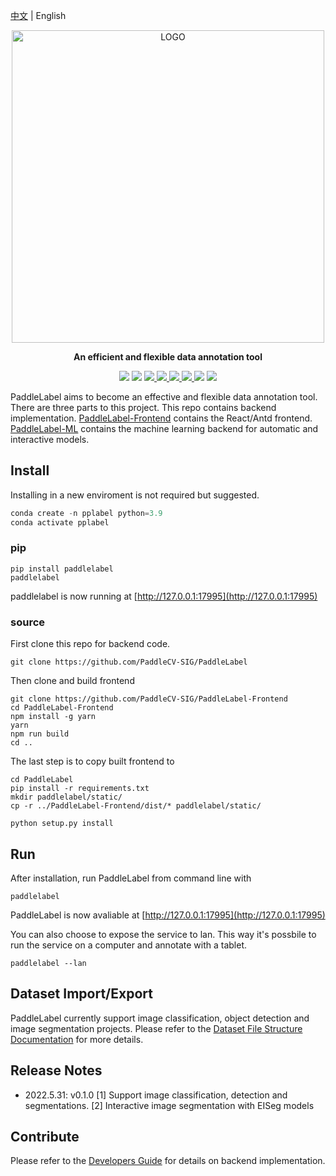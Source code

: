 [中文](/PaddleLabel/CN/) | English

<div align="center">

<p align="center">
  <img src="https://user-images.githubusercontent.com/35907364/182084617-ea94f744-3a34-4193-98fe-5d6869a118fc.png" align="middle" alt="LOGO" width = "500" />
</p>

<b> An efficient and flexible data annotation tool </b>

<p>
<img src="https://img.shields.io/badge/python-3.7+-blue.svg">
<img src="https://img.shields.io/badge/os-linux%2C%20windows%2C%20macos-blue.svg"/>
<a href="https://github.com/PaddleCV-SIG/PaddleLabel/blob/develop/LICENSE"> <img src="https://img.shields.io/badge/License-Apache_2.0-blue.svg"/> </a>
<a href="https://pypi.org/project/paddlelabel/"> <img src="https://img.shields.io/pypi/v/paddlelabel?color=blue"/> </a>
<a href="https://paddlecv-sig.github.io/PaddleLabel/"><img src="https://img.shields.io/github/stars/PaddleCV-SIG/PaddleLabel?color=blue" /> </a>
<!-- <a href="https://github.com/PaddleCV-SIG/PaddleLabel/network/members"> <img src="https://img.shields.io/github/forks/PaddleCV-SIG/PaddleLabel?color=blue"/></a> -->
<a href="https://pypistats.org/packages/paddlelabel"><img src="https://img.shields.io/pypi/dm/paddlelabel?color=blue"/> </a>
<a href="https://pepy.tech/project/paddlelabel"><img src="https://static.pepy.tech/personalized-badge/paddlelabel?period=total&units=international_system&left_color=grey&right_color=blue&left_text=Total%20Downloads"/></a>
<a href="https://github.com/PaddleCV-SIG/PaddleLabel/actions/workflows/cypress.yml"><img src="https://github.com/PaddleCV-SIG/PaddleLabel/actions/workflows/cypress.yml/badge.svg"></a>
</p>
</div>

<!-- <a href=""><img src="https://img.shields.io/badge/QQ_Group-1234567-52B6EF?style=social&logo=tencent-qq&logoColor=000&logoWidth=20"></a> -->

PaddleLabel aims to become an effective and flexible data annotation tool. There are three parts to this project. This repo contains backend implementation. [PaddleLabel-Frontend](https://github.com/PaddleCV-SIG/PaddleLabel-Frontend) contains the React/Antd frontend. [PaddleLabel-ML](https://github.com/PaddleCV-SIG/PaddleLabel-ML) contains the machine learning backend for automatic and interactive models.

## Install

Installing in a new enviroment is not required but suggested.

```python
conda create -n pplabel python=3.9
conda activate pplabel
```

### pip

```shell
pip install paddlelabel
paddlelabel
```

paddlelabel is now running at [http://127.0.0.1:17995](http://127.0.0.1:17995)

### source

First clone this repo for backend code.

```shell
git clone https://github.com/PaddleCV-SIG/PaddleLabel
```

Then clone and build frontend

```shell
git clone https://github.com/PaddleCV-SIG/PaddleLabel-Frontend
cd PaddleLabel-Frontend
npm install -g yarn
yarn
npm run build
cd ..
```

The last step is to copy built frontend to

```shell
cd PaddleLabel
pip install -r requirements.txt
mkdir paddlelabel/static/
cp -r ../PaddleLabel-Frontend/dist/* paddlelabel/static/

python setup.py install
```

## Run

After installation, run PaddleLabel from command line with

```shell
paddlelabel
```

PaddleLabel is now avaliable at [http://127.0.0.1:17995](http://127.0.0.1:17995)

You can also choose to expose the service to lan. This way it's possbile to run the service on a computer and annotate with a tablet.

```shell
paddlelabel --lan
```

## Dataset Import/Export

PaddleLabel currently support image classification, object detection and image segmentation projects. Please refer to the [Dataset File Structure Documentation](project/dataset_file_structure.html) for more details.

## Release Notes

- 2022.5.31: v0.1.0 \[1\] Support image classification, detection and segmentations. \[2\] Interactive image segmentation with EISeg models

## Contribute

Please refer to the [Developers Guide](developers_guide.html) for details on backend implementation.
